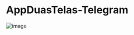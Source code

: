 # AppDuasTelas-Telegram
![image](https://user-images.githubusercontent.com/97288400/203912835-db1fa07b-c429-4171-82c1-51d3acdbe22b.png)
